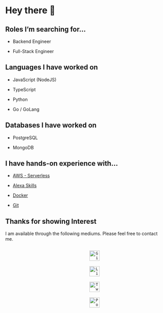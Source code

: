 # Hey there 👋

## Roles I’m searching for...

- Backend Engineer

- Full-Stack Engineer

## Languages I have worked on

- JavaScript (NodeJS)

- TypeScript

- Python

- Go / GoLang

## Databases I have worked on

- PostgreSQL

- MongoDB

## I have hands-on experience with...

- [AWS - Serverless](https://aws.amazon.com/serverless)

- [Alexa Skills](https://developer.amazon.com/alexa)

- [Docker](https://www.docker.com)

- [Git](https://git-scm.com/)

## Thanks for showing Interest

I am available through the following mediums. Please feel free to contact me.

<div align="center">
    <code>
        <a href="https://www.github.com/kunalmishra2020/"><img width="32px" title="Github" src="https://img.icons8.com/color/8x/000000/github.png"/></a>
    </code>
    <code>
        <a href="https://www.linkedin.com/in/kunalmishra2020/"><img width="32px" title="Linkedin" src="https://img.icons8.com/color/8x/000000/linkedin.png"/></a>
    </code>
    <code>
        <a href="https://www.twitter.com/kunalmishra2020/"><img width="32px" title="Twitter" src="https://img.icons8.com/color/8x/000000/twitter.png"/></a>
    </code>
     <code>
        <a href="https://kunalmishra2020.github.io/"><img width="32px" title="Portfolio" src="https://img.icons8.com/color/8x/000000/web.png"/></a>
    </code>
</div>
